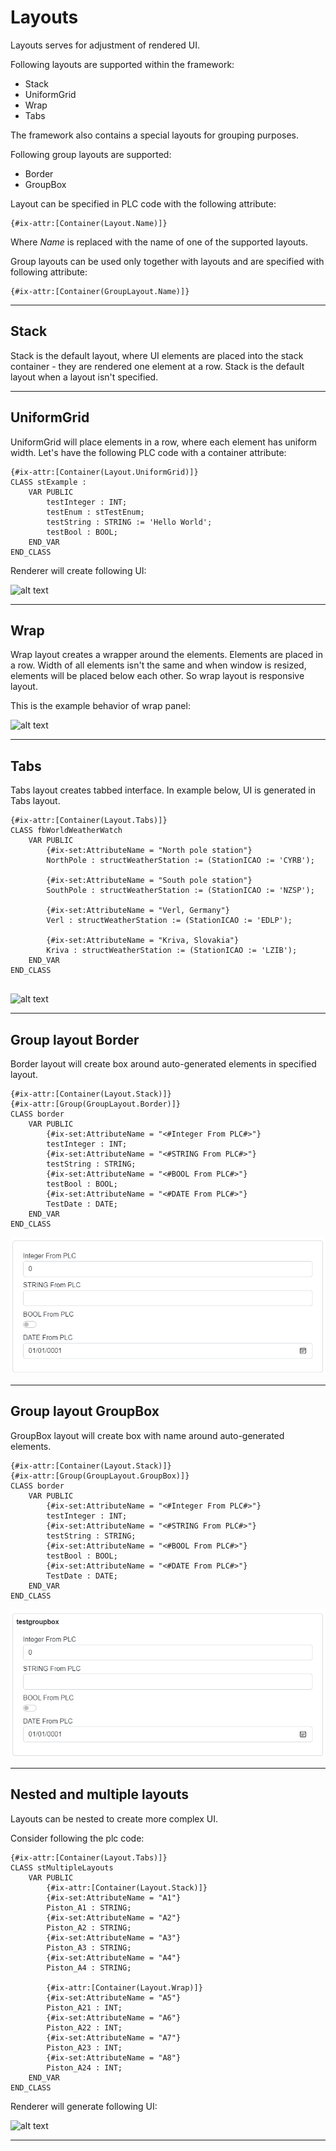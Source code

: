 # Layouts

Layouts serves for adjustment of rendered UI.

Following layouts are supported within the framework:

- Stack
- UniformGrid
- Wrap
- Tabs

The framework also contains a special layouts for grouping purposes.

Following group layouts are supported:

- Border
- GroupBox

Layout can be specified in PLC code with the following attribute:
```
{#ix-attr:[Container(Layout.Name)]}
```
Where *Name* is replaced with the name of one of the supported layouts.

Group layouts can be used only together with layouts and are specified with following attribute:

```
{#ix-attr:[Container(GroupLayout.Name)]}
```
---

## Stack
Stack is the default layout, where UI elements are placed into the stack container - they are rendered one element at a row. Stack is the default layout when a layout isn't specified.

---
## UniformGrid
UniformGrid will place elements in a row, where each element has uniform width.
Let's have the following PLC code with a container attribute:
```
{#ix-attr:[Container(Layout.UniformGrid)]}
CLASS stExample :
	VAR PUBLIC 
		testInteger : INT;
		testEnum : stTestEnum;
		testString : STRING := 'Hello World';
		testBool : BOOL;
	END_VAR  
END_CLASS
```

Renderer will create following UI:

![alt text](assets/uniform.png "RenderIgnore and custom labels")

---
## Wrap
Wrap layout creates a wrapper around the elements. Elements are placed in a row. Width of all elements isn't the same and when window is resized, elements will be placed below each other. So wrap layout is responsive layout.

This is the example behavior of wrap panel:

![alt text](assets/wrap-panel.gif "Wrap panel behavior")

---
## Tabs
Tabs layout creates tabbed interface. In example below, UI is generated in Tabs layout.
```
{#ix-attr:[Container(Layout.Tabs)]}
CLASS fbWorldWeatherWatch
	VAR PUBLIC   
		{#ix-set:AttributeName = "North pole station"}
		NorthPole : structWeatherStation := (StationICAO := 'CYRB');

		{#ix-set:AttributeName = "South pole station"}
		SouthPole : structWeatherStation := (StationICAO := 'NZSP');

		{#ix-set:AttributeName = "Verl, Germany"}
		Verl : structWeatherStation := (StationICAO := 'EDLP');

		{#ix-set:AttributeName = "Kriva, Slovakia"}
		Kriva : structWeatherStation := (StationICAO := 'LZIB');	
	END_VAR 
END_CLASS
 
```
![alt text](assets/tabs.gif "Tabs layout")

---
## Group layout Border
Border layout will create box around auto-generated elements in specified layout. 


```
{#ix-attr:[Container(Layout.Stack)]}
{#ix-attr:[Group(GroupLayout.Border)]}   
CLASS border
    VAR PUBLIC
        {#ix-set:AttributeName = "<#Integer From PLC#>"}	
        testInteger : INT;
        {#ix-set:AttributeName = "<#STRING From PLC#>"}	
        testString : STRING;
        {#ix-set:AttributeName = "<#BOOL From PLC#>"}	
        testBool : BOOL;
        {#ix-set:AttributeName = "<#DATE From PLC#>"}
        TestDate : DATE;	
    END_VAR
END_CLASS
```

![alt text](assets/border.png "Border layout")

---
## Group layout GroupBox
GroupBox layout will create box with name around auto-generated elements. 

```
{#ix-attr:[Container(Layout.Stack)]}
{#ix-attr:[Group(GroupLayout.GroupBox)]}   
CLASS border
    VAR PUBLIC
        {#ix-set:AttributeName = "<#Integer From PLC#>"}	
        testInteger : INT;
        {#ix-set:AttributeName = "<#STRING From PLC#>"}	
        testString : STRING;
        {#ix-set:AttributeName = "<#BOOL From PLC#>"}	
        testBool : BOOL;
        {#ix-set:AttributeName = "<#DATE From PLC#>"}
        TestDate : DATE;	
    END_VAR
END_CLASS
```

![alt text](assets/groupbox.png "GroupBox layout")

---
## Nested and multiple layouts
Layouts can be nested to create more complex UI.

Consider following the plc code:
```
{#ix-attr:[Container(Layout.Tabs)]}
CLASS stMultipleLayouts
	VAR PUBLIC 
		{#ix-attr:[Container(Layout.Stack)]}
		{#ix-set:AttributeName = "A1"}
		Piston_A1 : STRING;
		{#ix-set:AttributeName = "A2"}
		Piston_A2 : STRING;
		{#ix-set:AttributeName = "A3"}
		Piston_A3 : STRING;
		{#ix-set:AttributeName = "A4"}
		Piston_A4 : STRING;
		
		{#ix-attr:[Container(Layout.Wrap)]}
		{#ix-set:AttributeName = "A5"}
		Piston_A21 : INT;
		{#ix-set:AttributeName = "A6"}
		Piston_A22 : INT;
		{#ix-set:AttributeName = "A7"}
		Piston_A23 : INT;
		{#ix-set:AttributeName = "A8"}
		Piston_A24 : INT;
	END_VAR 
END_CLASS

```
Renderer will generate following UI:

![alt text](assets/multiple_layouts.gif "Mulitple layouts")

---
